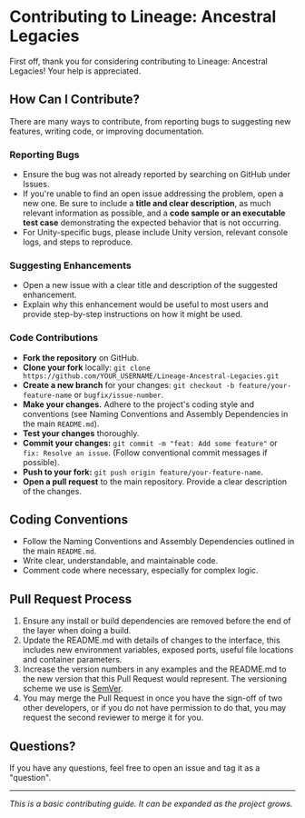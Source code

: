 # Contributing to Lineage: Ancestral Legacies

First off, thank you for considering contributing to Lineage: Ancestral Legacies! Your help is appreciated.

## How Can I Contribute?

There are many ways to contribute, from reporting bugs to suggesting new features, writing code, or improving documentation.

### Reporting Bugs
- Ensure the bug was not already reported by searching on GitHub under Issues.
- If you're unable to find an open issue addressing the problem, open a new one. Be sure to include a **title and clear description**, as much relevant information as possible, and a **code sample or an executable test case** demonstrating the expected behavior that is not occurring.
- For Unity-specific bugs, please include Unity version, relevant console logs, and steps to reproduce.

### Suggesting Enhancements
- Open a new issue with a clear title and description of the suggested enhancement.
- Explain why this enhancement would be useful to most users and provide step-by-step instructions on how it might be used.

### Code Contributions
- **Fork the repository** on GitHub.
- **Clone your fork** locally: `git clone https://github.com/YOUR_USERNAME/Lineage-Ancestral-Legacies.git`
- **Create a new branch** for your changes: `git checkout -b feature/your-feature-name` or `bugfix/issue-number`.
- **Make your changes.** Adhere to the project's coding style and conventions (see Naming Conventions and Assembly Dependencies in the main `README.md`).
- **Test your changes** thoroughly.
- **Commit your changes:** `git commit -m "feat: Add some feature"` or `fix: Resolve an issue`. (Follow conventional commit messages if possible).
- **Push to your fork:** `git push origin feature/your-feature-name`.
- **Open a pull request** to the main repository. Provide a clear description of the changes.

## Coding Conventions
- Follow the Naming Conventions and Assembly Dependencies outlined in the main `README.md`.
- Write clear, understandable, and maintainable code.
- Comment code where necessary, especially for complex logic.

## Pull Request Process
1. Ensure any install or build dependencies are removed before the end of the layer when doing a build.
2. Update the README.md with details of changes to the interface, this includes new environment variables, exposed ports, useful file locations and container parameters.
3. Increase the version numbers in any examples and the README.md to the new version that this Pull Request would represent. The versioning scheme we use is [SemVer](http://semver.org/).
4. You may merge the Pull Request in once you have the sign-off of two other developers, or if you do not have permission to do that, you may request the second reviewer to merge it for you.

## Questions?
If you have any questions, feel free to open an issue and tag it as a "question".

---

*This is a basic contributing guide. It can be expanded as the project grows.*
